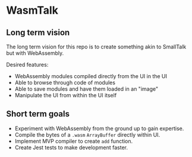 # WasmTalk

## Long term vision

The long term vision for this repo is to create something akin to SmallTalk but
with WebAssembly.

Desired features:

* WebAssembly modules compiled directly from the UI in the UI
* Able to browse through code of modules
* Able to save modules and have them loaded in an "image"
* Manipulate the UI from within the UI itself

## Short term goals

* Experiment with WebAssembly from the ground up to gain expertise.
* Compile the bytes of a `.wasm` `ArrayBuffer` directly within UI.
* Implement MVP compiler to create `add` function.
* Create Jest tests to make development faster.